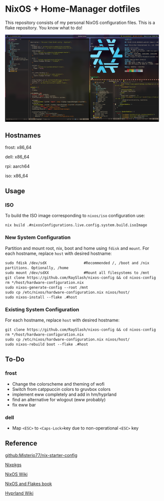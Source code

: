 # NixOS + Home-Manager dotfiles

This repository consists of my personal NixOS configuration files. This is a flake repository. You know what to do!

![Hyprland setup Screenshot](./ss_grim.png)

## Hostnames

frost: x86_64

dell: x86_64

rpi: aarch64

iso: x86_64

## Usage

### ISO

To build the ISO image corresponding to `nixos/iso` configuration use:

```shell
nix build .#nixosConfigurations.live.config.system.build.isoImage
```

### New System Configuration

Partition and mount root, nix, boot and home using `fdisk` and `mount`. For each hostname, replace `host` with desired hostname:

```shell
sudo fdisk /dev/sdX                 #Recommended /, /boot and /nix partitions. Optionally, /home
sudo mount /dev/sdXX                #Mount all filesystems to /mnt
git clone https://github.com/RaySlash/nixos-config && cd nixos-config
rm */host/hardware-configuration.nix
sudo nixos-generate-config --root /mnt
sudo cp /etc/nixos/hardware-configuration.nix nixos/host/
sudo nixos-install --flake .#host
```

### Existing System Configuration

For each hostname, replace `host` with desired hostname:

```shell
git clone https://github.com/RaySlash/nixos-config && cd nixos-config
rm */host/hardware-configuration.nix
sudo cp /etc/nixos/hardware-configuration.nix nixos/host/
sudo nixos-rebuild boot --flake .#host
```

## To-Do

### frost

- Change the colorscheme and theming of wofi
- Switch from catppuccin colors to gruvbox colors
- implement eww completely and add in hm/hyprland
- find an alternative for wlogout (eww probably)
- fix eww bar

### dell

- Map `<ESC>` to `<Caps-Lock>`key due to non-operational `<ESC>` key

## Reference

[github:Misterio77/nix-starter-config](https://github.com/Misterio77/nix-starter-configs)

[Nixpkgs](https://github.com/NixOS/nixpkgs)

[NixOS Wiki](https://nixos.wiki/)

[NixOS and Flakes book](https://nixos-and-flakes.thiscute.world/nixos-with-flakes/introduction-to-flakes)

[Hyprland Wiki](https://wiki.hyprland.org/)
